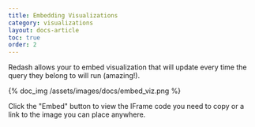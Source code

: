 ```yaml
---
title: Embedding Visualizations
category: visualizations
layout: docs-article
toc: true
order: 2
---
```


Redash allows your to embed visualization that will update every time the query they belong to will run (amazing!).

{% doc_img /assets/images/docs/embed_viz.png %}

Click the "Embed" button to view the IFrame code you need to copy or a link to the image you can place anywhere.
